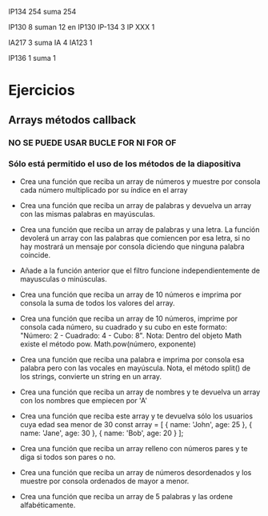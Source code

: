 IP134   254   suma 254

IP130   8    suman 12  en IP130
IP-134  3
IP XXX  1

IA217   3	 suma IA  4 
IA123	1

IP136   1    suma   1


















# Ejercicios

## Arrays métodos callback

### NO SE PUEDE USAR BUCLE FOR NI FOR OF

### Sólo está permitido el uso de los métodos de la diapositiva

- Crea una función que reciba un array de números y muestre por consola cada número multiplicado por su índice en el array

- Crea una función que reciba un array de palabras y devuelva un array con las mismas palabras en mayúsculas.

- Crea una función que reciba un array de palabras y una letra. La función devolerá un array con las palabras que comiencen por esa letra, si no hay mostrará un mensaje por consola diciendo que ninguna palabra coincide.

- Añade a la función anterior que el filtro funcione independientemente de mayusculas o minúsculas.

- Crea una función que reciba un array de 10 números e imprima por consola la suma de todos los valores del array.

- Crea una función que reciba un array de 10 números, imprime por consola cada número, su cuadrado y su cubo en este formato:
  "Número: 2 - Cuadrado: 4 - Cubo: 8".
  Nota: Dentro del objeto Math existe el método pow. Math.pow(número, exponente)

- Crea una función que reciba una palabra e imprima por consola esa palabra pero con las vocales en mayúscula. Nota, el método split() de los strings, convierte un string en un array.

- Crea una función que reciba un array de nombres y te devuelva un array con los nombres que empiecen por 'A'

- Crea una función que reciba este array y te devuelva sólo los usuarios cuya edad sea menor de 30
  const array = [
  { name: 'John', age: 25 },
  { name: 'Jane', age: 30 },
  { name: 'Bob', age: 20 }
  ];

- Crea una función que reciba un array relleno con números pares y te diga si todos son pares o no.

- Crea una función que reciba un array de números desordenados y los muestre por consola ordenados de mayor a menor.

- Crea una función que reciba un array de 5 palabras y las ordene alfabéticamente.
